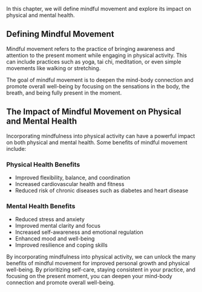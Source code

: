 
In this chapter, we will define mindful movement and explore its impact on physical and mental health.

Defining Mindful Movement
-------------------------

Mindful movement refers to the practice of bringing awareness and attention to the present moment while engaging in physical activity. This can include practices such as yoga, tai chi, meditation, or even simple movements like walking or stretching.

The goal of mindful movement is to deepen the mind-body connection and promote overall well-being by focusing on the sensations in the body, the breath, and being fully present in the moment.

The Impact of Mindful Movement on Physical and Mental Health
------------------------------------------------------------

Incorporating mindfulness into physical activity can have a powerful impact on both physical and mental health. Some benefits of mindful movement include:

### Physical Health Benefits

* Improved flexibility, balance, and coordination
* Increased cardiovascular health and fitness
* Reduced risk of chronic diseases such as diabetes and heart disease

### Mental Health Benefits

* Reduced stress and anxiety
* Improved mental clarity and focus
* Increased self-awareness and emotional regulation
* Enhanced mood and well-being
* Improved resilience and coping skills

By incorporating mindfulness into physical activity, we can unlock the many benefits of mindful movement for improved personal growth and physical well-being. By prioritizing self-care, staying consistent in your practice, and focusing on the present moment, you can deepen your mind-body connection and promote overall well-being.
